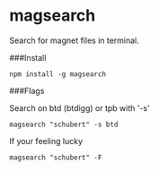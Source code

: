 # magsearch

Search for magnet files in terminal.


###Install
```
npm install -g magsearch
```

###Flags

  Search on btd (btdigg) or tpb with '-s'
  ```
magsearch "schubert" -s btd
  ```
  
  If your feeling lucky
  ```
magsearch "schubert" -F
  ```
